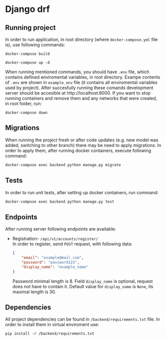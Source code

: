 # Django drf
## Running project

In order to run application, in root directory (where `docker-compose.yml` file is), use following commands:

```
docker-compose build
```

```
docker-compose up -d
```
When running mentioned commands, you should have `.env` file, which contains defined enviromental variables, in root directory. Exampe contents of `.env` are shown in `example_env` file (it contains all enviromental variables used by project).  After succesfully running these comands development server should be accesible at http://localhost:8000. If you want to stop running containers and remove them and any networks that were created, in root folder, run:

```
docker-compose down
```
## Migrations
When running the project fresh or after code updates (e.g. new model was added, switching to other branch) there may be need to apply migrations. In order to apply them, after running docker containers, execute following command:
```bash
docker-compose exec backend python manage.py migrate
```

## Tests
In order to run unit tests, after setting up docker containers, run command:
```bash
docker-compose exec backend python manage.py test
```

## Endpoints

After running server following endpoints are available:
* Registration- `/api/v1/accounts/register/`  
    In order to register, send `POST` request, with following data:
    ```json
    {
        "email": "example@mail.com",
        "password": "password123",
        "display_name": "example_name"
    }
    ```
    Password minimal length is 8. Field `display_name` is optional, request does not have to contain it. Default value for `display_name` is `None`, its maximal length is 30.
## Dependencies

All project dependencies can be found in `/backend/requirements.txt` file. In order to install them in virtual enviroment use:
```
pip install -r /backend/requirements.txt
```
